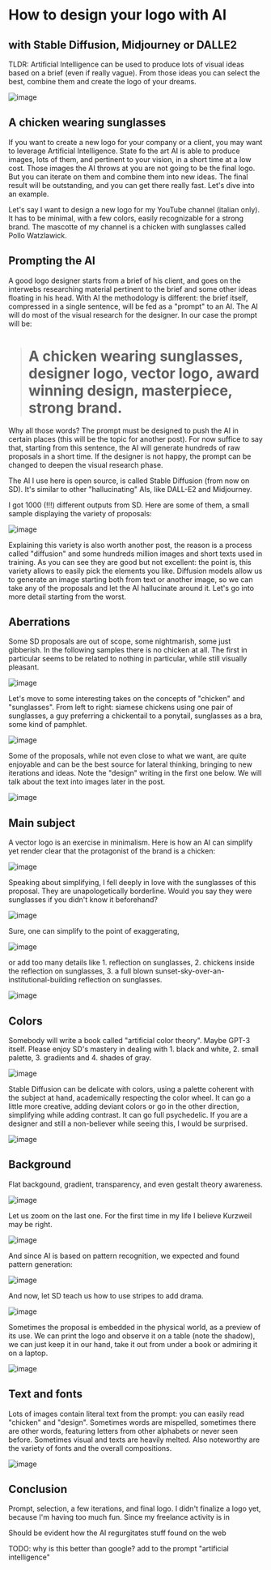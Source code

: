 
# How to design your logo with AI
## with Stable Diffusion, Midjourney or DALLE2

TLDR: Artificial Intelligence can be used to produce lots of visual ideas based on a brief (even if really vague). From those ideas you can select the best, combine them and create the logo of your dreams.

![image](img/Screenshot%20from%202022-08-27%2001-41-33.png)

## A chicken wearing sunglasses

If you want to create a new logo for your company or a client, you may want to leverage Artificial Intelligence. State fo the art AI is able to produce images, lots of them, and pertinent to your vision, in a short time at a low cost. Those images the AI throws at you are not going to be the final logo. But you can iterate on them and combine them into new ideas. The final result will be outstanding, and you can get there really fast. Let's dive into an example.

Let's say I want to design a new logo for my YouTube channel (italian only). It has to be minimal, with a few colors, easily recognizable for a strong brand. The mascotte of my channel is a chicken with sunglasses called Pollo Watzlawick.

## Prompting the AI

A good logo designer starts from a brief of his client, and goes on the interwebs researching material pertinent to the brief and some other ideas floating in his head. With AI the methodology is different: the brief itself, compressed in a single sentence, will be fed as a "prompt" to an AI. The AI will do most of the visual research for the designer. In our case the prompt will be:

> # A chicken wearing sunglasses, designer logo, vector logo, award winning design, masterpiece, strong brand.

Why all those words? The prompt must be designed to push the AI in certain places (this will be the topic for another post). For now suffice to say that, starting from this sentence, the AI will generate hundreds of raw proposals in a short time. If the designer is not happy, the prompt can be changed to deepen the visual research phase.

The AI I use here is open source, is called Stable Diffusion (from now on SD). It's similar to other "hallucinating" AIs, like DALL-E2 and Midjourney.

I got 1000 (!!!) different outputs from SD. Here are some of them, a small sample displaying the variety of proposals:

![image](img/Screenshot%20from%202022-08-27%2001-38-13.png)

Explaining this variety is also worth another post, the reason is a process called "diffusion" and some hundreds million images and short texts used in training. As you can see they are good but not excellent: the point is, this variety allows to easily pick the elements you like. Diffusion models allow us to generate an image starting both from text or another image, so we can take any of the proposals and let the AI hallucinate around it. Let's go into more detail starting from the worst.

## Aberrations

Some SD proposals are out of scope, some nightmarish, some just gibberish. In the following samples there is no chicken at all. The first in particular seems to be related to nothing in particular, while still visually pleasant.

![image](img/Screenshot%20from%202022-08-27%2001-59-41.png)

Let's move to some interesting takes on the concepts of "chicken" and "sunglasses". From left to right: siamese chickens using one pair of sunglasses, a guy preferring a chickentail to a ponytail, sunglasses as a bra, some kind of pamphlet.

![image](img/Screenshot%20from%202022-08-27%2002-17-23.png)

Some of the proposals, while not even close to what we want, are quite enjoyable and can be the best source for lateral thinking, bringing to new iterations and ideas. Note the "design" writing in the first one below. We will talk about the text into images later in the post.

![image](img/Screenshot%20from%202022-08-27%2002-08-07.png)

## Main subject

A vector logo is an exercise in minimalism. Here is how an AI can simplify yet render clear that the protagonist of the brand is a chicken:

![image](img/Screenshot%20from%202022-08-27%2003-44-35.png)

Speaking about simplifying, I fell deeply in love with the sunglasses of this proposal. They are unapologetically borderline. Would you say they were sunglasses if you didn't know it beforehand?

![image](img/Screenshot%20from%202022-08-27%2003-49-01.png)



Sure, one can simplify to the point of exaggerating,

![image](img/Screenshot%20from%202022-08-27%2003-41-56.png)

or add too many details like 1. reflection on sunglasses, 2. chickens inside the reflection on sunglasses, 3. a full blown sunset-sky-over-an-institutional-building reflection on sunglasses.

![image](img/Screenshot%20from%202022-08-27%2004-12-40.png)


## Colors

Somebody will write a book called "artificial color theory". Maybe GPT-3 itself. Please enjoy SD's mastery in dealing with 1. black and white, 2. small palette, 3. gradients and 4. shades of gray.

![image](img/Screenshot%20from%202022-08-27%2002-29-46.png)



Stable Diffusion can be delicate with colors, using a palette coherent with the subject at hand, academically respecting the color wheel. It can go a little more creative, adding deviant colors or go in the other direction, simplifying while adding contrast. It can go full psychedelic. If you are a designer and still a non-believer while seeing this, I would be surprised.

![image](img/Screenshot%20from%202022-08-27%2002-36-20.png)

## Background

Flat backgound, gradient, transparency, and even gestalt theory awareness.

![image](img/Screenshot%20from%202022-08-27%2003-13-20.png)


Let us zoom on the last one. For the first time in my life I believe Kurzweil may be right.

![image](img/Screenshot%20from%202022-08-27%2003-14-46.png)

And since AI is based on pattern recognition, we expected and found pattern generation:


![image](img/Screenshot%20from%202022-08-27%2003-05-28.png)


And now, let SD teach us how to use stripes to add drama.


![image](img/Screenshot%20from%202022-08-27%2002-53-17.png)

Sometimes the proposal is embedded in the physical world, as a preview of its use. We can print the logo and observe it on a table (note the shadow), we can just keep it in our hand, take it out from under a book or admiring it on a laptop.

![image](img/Screenshot%20from%202022-08-27%2002-55-27.png)

## Text and fonts

Lots of images contain literal text from the prompt: you can easily read "chicken" and "design". Sometimes words are mispelled, sometimes there are other words, featuring letters from other alphabets or never seen before. Sometimes visual and texts are heavily melted. Also noteworthy are the variety of fonts and the overall compositions.

![image](img/Screenshot%20from%202022-08-27%2003-30-33.png)

## Conclusion
Prompt, selection, a few iterations, and final logo. I didn't finalize a logo yet, because I'm having too much fun. Since my freelance activity is in 

Should be evident how the AI regurgitates stuff found on the web



TODO: why is this better than google? add to the prompt "artificial intelligence"

